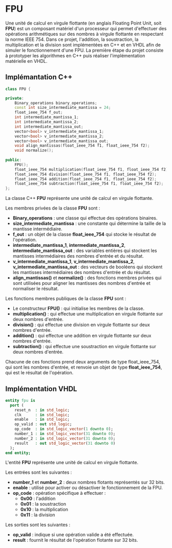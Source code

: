 # FPU
Une unité de calcul en virgule flottante (en anglais Floating Point Unit, soit **FPU**) est un composant matériel d'un processeur qui permet d'effectuer des opérations arithmétiques sur des nombres à virgule flottante en respectant la norme IEEE 754. Dans ce projet, l'addition, la soustraction, la multiplication et la division sont implémentées en C++ et en VHDL afin de simuler le fonctionnement d'une FPU. La première étape du projet consiste à prototyper les algorithmes en C++ puis réaliser l'implémentation matérielle en VHDL.
## Implémantation C++
```C++
class FPU {

private:
    Binary_operations binary_operations;
    const int size_intermediate_mantissa = 24;
    float_ieee_754 f_out;
    int intermediate_mantissa_1;
    int intermediate_mantissa_2;
    int intermediate_mantissa_out;
    vector<bool> v_intermediate_mantissa_1;
    vector<bool> v_intermediate_mantissa_2;
    vector<bool> v_intermediate_mantissa_out;
    void align_mantissas(float_ieee_754 f1, float_ieee_754 f2);
    void normalize();
    
public:
    FPU();
    float_ieee_754 multiplication(float_ieee_754 f1, float_ieee_754 f2);
    float_ieee_754 division(float_ieee_754 f1, float_ieee_754 f2);
    float_ieee_754 addition(float_ieee_754 f1, float_ieee_754 f2);
    float_ieee_754 subtraction(float_ieee_754 f1, float_ieee_754 f2);
};
```
La classe C++ **FPU** représente une unité de calcul en virgule flottante.


Les membres privées de la classe **FPU** sont :
- **Binary_operations** : une classe qui effectue des opérations binaires.
- **size_intermediate_mantissa** : une constante qui détermine la taille de la mantisse intermédiaire.
- **f_out** : un objet de la classe **float_ieee_754** qui stocke le résultat de l'opération.
- **intermediate_mantissa_1**, **intermediate_mantissa_2**, **intermediate_mantissa_out** : des variables entières qui stockent les mantisses intermédiaires des nombres d'entrée et du résultat.
- **v_intermediate_mantissa_1**, **v_intermediate_mantissa_2**, **v_intermediate_mantissa_out** : des vecteurs de booléens qui stockent les mantisses intermédiaires des nombres d'entrée et du résultat.
- **align_mantissas()** et **normalize()** : des fonctions membres privées qui sont utilisées pour aligner les mantisses des nombres d'entrée et normaliser le résultat.   

Les fonctions membres publiques de la classe **FPU** sont :
- Le constructeur **FPU()** : qui initialise les membres de la classe.
- **multiplication()** : qui effectue une multiplication en virgule flottante sur deux nombres d'entrée.
- **division()** : qui effectue une division en virgule flottante sur deux nombres d'entrée.
- **addition()** : qui effectue une addition en virgule flottante sur deux nombres d'entrée.
- **subtraction()** : qui effectue une soustraction en virgule flottante sur deux nombres d'entrée.

Chacune de ces fonctions prend deux arguments de type float_ieee_754, qui sont les nombres d'entrée, et renvoie un objet de type **float_ieee_754**, qui est le résultat de l'opération.
## Implémentation VHDL
```VHDL
entity fpu is
  port (
    reset_n  : in std_logic;
    clk      : in std_logic;
    enable   : in std_logic;
    op_valid : out std_logic;
    op_code  : in std_logic_vector(1 downto 0);
    number_1 : in std_logic_vector(31 downto 0);
    number_2 : in std_logic_vector(31 downto 0);
    result   : out std_logic_vector(31 downto 0)
  );
end entity;
```
L'entité **FPU** représente une unité de calcul en virgule flottante.   

Les entrées sont les suivantes :
- **number_1** et **number_2** : deux nombres flotants représentés sur 32 bits.
- **enable** : utilisé pour activer ou désactiver le fonctionnement de la FPU.  
- **op_code** : opération spécifique à effectuer :
  - **0x00** : l'addition
  - **0x01** : la soustraction
  - **0x10** : la multiplication
  - **0x11** : la division  

Les sorties sont les suivantes :
- **op_valid** : indique si une opération valide a été effectuée.   
- **result** : fournit le résultat de l'opération flotante sur 32 bits.
